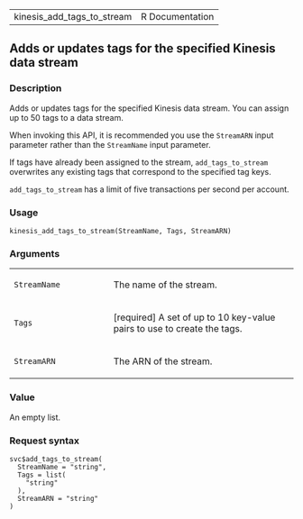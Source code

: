 <table style="width: 100%;">
<tbody>
<tr class="odd">
<td>kinesis_add_tags_to_stream</td>
<td style="text-align: right;">R Documentation</td>
</tr>
</tbody>
</table>

## Adds or updates tags for the specified Kinesis data stream

### Description

Adds or updates tags for the specified Kinesis data stream. You can
assign up to 50 tags to a data stream.

When invoking this API, it is recommended you use the `StreamARN` input
parameter rather than the `StreamName` input parameter.

If tags have already been assigned to the stream, `add_tags_to_stream`
overwrites any existing tags that correspond to the specified tag keys.

`add_tags_to_stream` has a limit of five transactions per second per
account.

### Usage

    kinesis_add_tags_to_stream(StreamName, Tags, StreamARN)

### Arguments

<table>
<colgroup>
<col style="width: 35%" />
<col style="width: 65%" />
</colgroup>
<tbody>
<tr class="odd">
<td><code
id="kinesis_add_tags_to_stream_:_StreamName">StreamName</code></td>
<td><p>The name of the stream.</p></td>
</tr>
<tr class="even">
<td><code id="kinesis_add_tags_to_stream_:_Tags">Tags</code></td>
<td><p>[required] A set of up to 10 key-value pairs to use to create the
tags.</p></td>
</tr>
<tr class="odd">
<td><code
id="kinesis_add_tags_to_stream_:_StreamARN">StreamARN</code></td>
<td><p>The ARN of the stream.</p></td>
</tr>
</tbody>
</table>

### Value

An empty list.

### Request syntax

    svc$add_tags_to_stream(
      StreamName = "string",
      Tags = list(
        "string"
      ),
      StreamARN = "string"
    )
